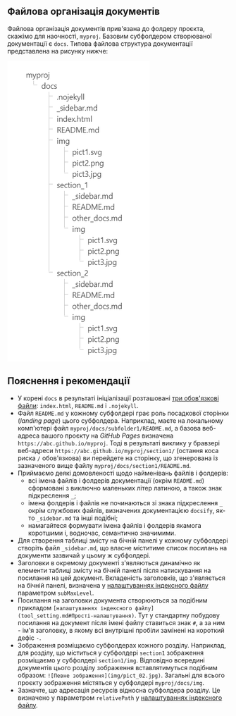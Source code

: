 ## Файлова організація документів

Файлова організація документів прив'язана до фолдеру проєкта, скажімо для наочності, `myproj`. Базовим субфолдером створюваної документації є `docs`. Типова файлова структура документації представлена на рисунку нижче:

![Файлова структура документації](img/file_struct.png)

## Пояснення і рекомендації

- У корені `docs` в результаті ініціалізації розташовані [три обов'язкові файли](install_tool.md#Створюйте-свій-вміст): `index.html`, `README.md` і `.nojekyll`.
- Файл `README.md` у кожному субфолдері грає роль посадкової сторінки (*landing page*) цього субфолдера. Наприклад, маєте на локальному комп'ютері файл `myproj/docs/subfolder1/README.md`, а базова веб-адреса вашого проєкту на *GitHub Pages* визначена `https://abc.github.io/myproj`. Тоді в результаті виклику у бравзері веб-адреси `https://abc.github.io/myproj/section1/` (остання коса риска `/` обов'язкова) ви перейдете на сторінку, що згенерована із зазначеного вище файлу `myproj/docs/section1/README.md`.
- Приймаємо деякі домовленості щодо найменівань файлів і фолдерів:
  - всі імена файлів і фолдерів документації (окрім `README.md`) сформовані з виключно маленьких літер латиною, а також знак підкреслення `_`;
  - імена фолдерів і файлів не починаються зі знака підкреслення `_` окрім службових файлів, визначених документацією `docsify`, як-то  `_sidebar.md` та інші подібні;
  - намагайтеся формувати імена файлів і фолдерів якамога коротшими і, водночас, семантично значимими.
- Для створення таблиці змісту на бічній панелі у кожному субфолдері створіть файл `_sidebar.md`, що власне міститиме список посилань на документи зазвичай у цьому ж субфолдері.
- Заголовки в окремому документі з'являються динамічно як елементи таблиці змісту на бічній панелі після натискування на посилання на цей документ. Вкладеність заголовків, що з'являється на бічній панелі, визначена у [налаштуваннях індексного файлу](tool_setting.md#Прості-налаштування) параметром `subMaxLevel`. 
- Посилання на заголовки документа створюються за подібним прикладом `[налаштуваннях індексного файлу](tool_setting.md#Прості-налаштування)`. Тут у стандартну побудову посилання на документ після імені файлу ставиться знак `#`, а за ним - ім'я заголовку, в якому всі внутрішні пробіли замінені на короткий дефіс `-`.
- Зображення розміщаємо субфолдерах кожного розділу. Наприклад, для розділу, що міститься у субфолдері `section1` зображення розміщаємо у субфолдері `section1/img`. Відповідно всередині документів цього розділу зображення вставлятимуться подібним образом: `![Певне зображення](img/pict_02.jpg)`. Загальні для всього проєкту зображення містяться у субфолдері `myproj/docs/img`.
- Зазначте, що адресація ресурсів відносна субфолдера розділу. Це визначено у параметром `relativePath` у [налаштуваннях індексного файлу](tool_setting.md#Прості-налаштування).
